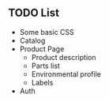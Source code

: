 ## TODO List

* Some basic CSS
* Catalog
* Product Page
  * Product description
  * Parts list
  * Environmental profile
  * Labels
* Auth


